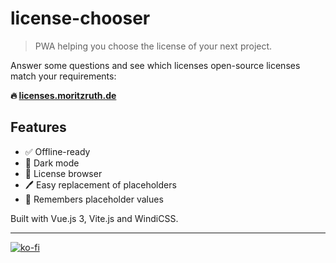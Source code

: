 # license-chooser
> PWA helping you choose the license of your next project.

Answer some questions and see which licenses open-source licenses match your requirements:

**🔥 [licenses.moritzruth.de](https://licenses.moritzruth.de)**

## Features
- ✅ Offline-ready
- 🖤 Dark mode
- 👀 License browser
- 🖊 Easy replacement of placeholders
- 🧠 Remembers placeholder values

Built with Vue.js 3, Vite.js and WindiCSS.

---

[![ko-fi](https://ko-fi.com/img/githubbutton_sm.svg)](https://ko-fi.com/I2I73NKH9)

